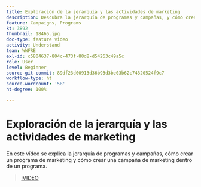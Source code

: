```yaml
---
title: Exploración de la jerarquía y las actividades de marketing
description: Descubra la jerarquía de programas y campañas, y cómo crear un programa y una campaña de marketing dentro de un programa.
feature: Campaigns, Programs
kt: 3892
thumbnail: 18465.jpg
doc-type: feature video
activity: Understand
team: WWFRE
exl-id: c5804637-804c-473f-80d8-d54263c49a5c
role: User
level: Beginner
source-git-commit: 89df23d00913d36b93d3be03b62c74320524f9c7
workflow-type: ht
source-wordcount: '58'
ht-degree: 100%

---
```


# Exploración de la jerarquía y las actividades de marketing

En este vídeo se explica la jerarquía de programas y campañas, cómo crear un programa de marketing y cómo crear una campaña de marketing dentro de un programa.

>[!VIDEO](https://video.tv.adobe.com/v/18465?quality=12&learn=on)

